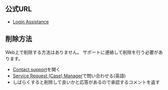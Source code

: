 ## 公式URL

- [Login Assistance](https://userregistration.juniper.net/entitlement/loginAssistance.do)

## 削除方法

Web上で削除する方法はありません。
サポートに連絡して削除を行う必要があります。

- [Contact support](https://support.juniper.net/support/requesting-support/)を開く
- [Service Request (Case) Manager](https://casemanager.juniper.net/casemanager/)で問い合わせる(英語)
- しばらくすると削除して良いかと応答があるので承認するコメントを返す

